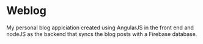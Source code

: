 # Weblog
My personal blog applciation created using AngularJS in the front end and nodeJS as the backend that syncs the blog posts with a Firebase database.


